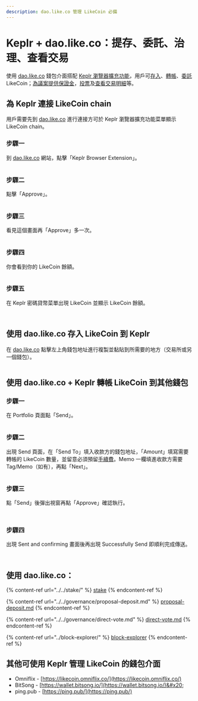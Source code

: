 ```yaml
---
description: dao.like.co 管理 LikeCoin 必備
---
```


# Keplr + dao.like.co：提存、委託、治理、查看交易

使用 [dao.like.co](https://dao.like.co/) 錢包介面搭配 [Keplr 瀏覽器擴充功能](how-to-install-keplr-extension.md)，用戶可[存入](dao.like.co.md#shi-yong-dao.like.co-cun-ru-likecoin-dao-keplr)、[轉帳](dao.like.co.md#shi-yong-dao.like.co-+-keplr-zhuan-zhang-likecoin-dao-qi-ta-qian-bao)、[委託](../../stake/) LikeCoin；[為議案提供保證金](../../governance/proposal-deposit.md)，[投票](../../governance/direct-vote.md)及[查看交易明細](../block-explorer/dao.like.co.md)等。

## 為 Keplr 連接 LikeCoin chain <a href="#connect-keplr-with-likecoin-chain" id="connect-keplr-with-likecoin-chain"></a>

用戶需要先到 [dao.like.co](https://dao.like.co/) 進行連接方可於 Keplr 瀏覽器擴充功能菜單顯示 LikeCoin chain。

### 步驟一

到 [dao.like.co](https://dao.like.co/) 網站，點擊「Keplr Browser Extension」。

<figure><img src="../../../.gitbook/assets/keplr06.png" alt=""><figcaption></figcaption></figure>

### 步驟二

點擊「Approve」。

<figure><img src="../../../.gitbook/assets/keplr07.png" alt=""><figcaption></figcaption></figure>

### 步驟三

看見這個畫面再「Approve」多一次。

<figure><img src="../../../.gitbook/assets/keplr08.png" alt=""><figcaption></figcaption></figure>

### 步驟四

你會看到你的 LikeCoin 餘額。

<figure><img src="../../../.gitbook/assets/keplr09.png" alt=""><figcaption></figcaption></figure>

### 步驟五

在 Keplr 密碼貸幣菜單出現 LikeCoin 並顯示 LikeCoin 餘額。

<figure><img src="../../../.gitbook/assets/Keplr menu 1.png" alt=""><figcaption></figcaption></figure>

<figure><img src="../../../.gitbook/assets/Keplr menu 2.png" alt=""><figcaption></figcaption></figure>

## 使用 dao.like.co 存入 LikeCoin 到 Keplr <a href="#deposit-your-likecoin-via-dao.like.co-to-keplr" id="deposit-your-likecoin-via-dao.like.co-to-keplr"></a>

在 [dao.like.co](https://dao.like.co/) 點擊左上角錢包地址進行複製並黏貼到所需要的地方（交易所或另一個錢包）。

<figure><img src="../../../.gitbook/assets/Keplr deposit.png" alt=""><figcaption></figcaption></figure>

## 使用 dao.like.co + Keplr 轉帳 LikeCoin 到其他錢包 <a href="#using-dao.like.co-+-keplr-to-send-likecoin-to-another-wallet" id="using-dao.like.co-+-keplr-to-send-likecoin-to-another-wallet"></a>

### 步驟一

在 Portfolio 頁面點「Send」。

<figure><img src="../../../.gitbook/assets/Keplr Send 1.png" alt=""><figcaption></figcaption></figure>

### 步驟二

出現 Send 頁面，在「Send To」填入收款方的錢包地址，「Amount」填寫需要轉帳的 LikeCoin 數量，並留意必須預留[手續費](../transaction-fee.md)。Memo 一欄填進收款方需要 Tag/Memo（如有），再點「Next」。

<figure><img src="../../../.gitbook/assets/Keplr Send 2.png" alt=""><figcaption></figcaption></figure>

### 步驟三

點「Send」後彈出視窗再點「Approve」確認執行。

<figure><img src="../../../.gitbook/assets/Keplr Send 3.png" alt=""><figcaption></figcaption></figure>

<figure><img src="../../../.gitbook/assets/Keplr Send 4.png" alt=""><figcaption></figcaption></figure>

### 步驟四

出現 Sent and confirming 畫面後再出現 Successfully Send 即順利完成傳送。

<div>

<figure><img src="../../../.gitbook/assets/Keplr Send 5.png" alt=""><figcaption></figcaption></figure>

 

<figure><img src="../../../.gitbook/assets/Keplr Send 6.png" alt=""><figcaption></figcaption></figure>

</div>

## 使用 dao.like.co：

{% content-ref url="../../stake/" %}
[stake](../../stake/)
{% endcontent-ref %}

{% content-ref url="../../governance/proposal-deposit.md" %}
[proposal-deposit.md](../../governance/proposal-deposit.md)
{% endcontent-ref %}

{% content-ref url="../../governance/direct-vote.md" %}
[direct-vote.md](../../governance/direct-vote.md)
{% endcontent-ref %}

{% content-ref url="../block-explorer/" %}
[block-explorer](../block-explorer/)
{% endcontent-ref %}

## 其他可使用 Keplr 管理 LikeCoin 的錢包介面 <a href="#other-wallet-interface" id="other-wallet-interface"></a>

* Omniflix - [https://likecoin.omniflix.co/](https://likecoin.omniflix.co/)
* BitSong - [https://wallet.bitsong.io/](https://wallet.bitsong.io/)&#x20;
* ping.pub - [https://ping.pub/](https://ping.pub/)
